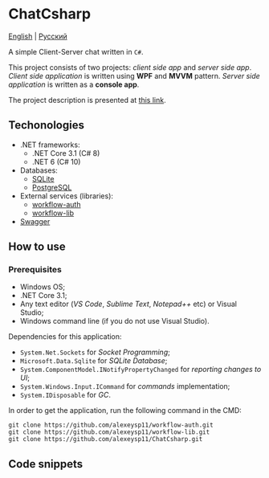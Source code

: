 # ChatCsharp 

[English](README.md) | [Русский](README.ru.md)

A simple Client-Server chat written in `C#`.

This project consists of two projects: *client side app* and *server side app*. 
*Client side application* is written using **WPF** and **MVVM** pattern. 
*Server side application* is written as a **console app**. 

The project description is presented at [this link](Docs/Description.md).

## Techonologies 

- .NET frameworks:
    - .NET Core 3.1 (C# 8)
    - .NET 6 (C# 10)
- Databases: 
    - [SQLite](https://github.com/sqlite/sqlite)
    - [PostgreSQL](https://www.postgresql.org/)
- External services (libraries): 
    - [workflow-auth](https://github.com/alexeysp11/workflow-auth)
    - [workflow-lib](https://github.com/alexeysp11/workflow-lib)
- [Swagger](https://swagger.io/tools/swagger-ui)

## How to use 

### Prerequisites

- Windows OS;
- .NET Core 3.1;
- Any text editor (*VS Code*, *Sublime Text*, *Notepad++* etc) or Visual Studio;
- Windows command line (if you do not use Visual Studio).

Dependencies for this application:

- `System.Net.Sockets` for *Socket Programming*;
- `Microsoft.Data.Sqlite` for *SQLite Database*; 
- `System.ComponentModel.INotifyPropertyChanged` for *reporting changes to UI*; 
- `System.Windows.Input.ICommand` for *commands* implementation; 
- `System.IDisposable` for *GC*. 

In order to get the application, run the following command in the CMD:
```
git clone https://github.com/alexeysp11/workflow-auth.git
git clone https://github.com/alexeysp11/workflow-lib.git
git clone https://github.com/alexeysp11/ChatCsharp.git
```

## Code snippets 
